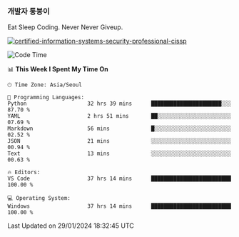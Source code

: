 ### 개발자 통붕이
Eat Sleep Coding.
Never Never Giveup.

[![certified-information-systems-security-professional-cissp](https://user-images.githubusercontent.com/44606727/157613689-acd84ec6-5f8f-4e79-89d9-a8d51f033634.png)](https://www.credly.com/badges/f394a010-85a0-450b-9136-8043af01d71c/public_url)

<!--START_SECTION:waka-->
![Code Time](http://img.shields.io/badge/Code%20Time-2%2C468%20hrs%2042%20mins-blue)

📊 **This Week I Spent My Time On** 

```text
🕑︎ Time Zone: Asia/Seoul

💬 Programming Languages: 
Python                   32 hrs 39 mins      ██████████████████████░░░   87.70 % 
YAML                     2 hrs 51 mins       ██░░░░░░░░░░░░░░░░░░░░░░░   07.69 % 
Markdown                 56 mins             █░░░░░░░░░░░░░░░░░░░░░░░░   02.52 % 
JSON                     21 mins             ░░░░░░░░░░░░░░░░░░░░░░░░░   00.94 % 
Text                     13 mins             ░░░░░░░░░░░░░░░░░░░░░░░░░   00.63 % 

🔥 Editors: 
VS Code                  37 hrs 14 mins      █████████████████████████   100.00 % 

💻 Operating System: 
Windows                  37 hrs 14 mins      █████████████████████████   100.00 % 
```


 Last Updated on 29/01/2024 18:32:45 UTC
<!--END_SECTION:waka-->
